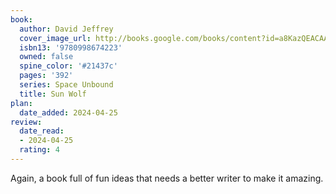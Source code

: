 ```yaml
---
book:
  author: David Jeffrey
  cover_image_url: http://books.google.com/books/content?id=a8KazQEACAAJ&printsec=frontcover&img=1&zoom=1&source=gbs_api
  isbn13: '9780998674223'
  owned: false
  spine_color: '#21437c'
  pages: '392'
  series: Space Unbound
  title: Sun Wolf
plan:
  date_added: 2024-04-25
review:
  date_read:
  - 2024-04-25
  rating: 4
---
```

Again, a book full of fun ideas that needs a better writer to make it amazing.
